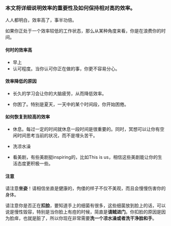### 本文将详细说明效率的重要性及如何保持相对高的效率。

人人都明白，效率高了，事半功倍。

如果你正处于一个效率较低的工作状态，那么从某种角度来看，你是在浪费你的时间。

#### 何时的效率高

- 早上
- 认可程度。当你认可你正在做的事，你更不容易分心。

#### 效率降低的原因

- 长久的学习会让你的大脑疲劳，从而降低效率。

- 你困了。特别是夏天，一天中的某个时间段，你开始困倦。

#### 如何恢复到较高的效率

- 休息。每过一定的时间就休息一段时间是很重要的。同时，冥想可以让你有空闲时间思考当前的状况，而不是埋头苦干。

- 洗凉水澡

- 看美剧，有些美剧挺inspiring的，比如This is us，相信这些美剧能让你的生活态度更积极一些。



#### 注意

请注意**坐姿**！请相信坐直是健康的，佝偻的样子不仅不美观，而且会慢慢伤害你的身体。

请注意你是否正在**扣脸**，要知道手上的细菌有很多，这些细菌放到脸上的话，可以说是慢性毁容，特别是当你脸上有痘的时候，简直是**请贼进门**。你扣脸的原因是因为脸痒，也就是脏了，所以你现在非常需要**洗一个凉水澡或者洗干净脸和手**。